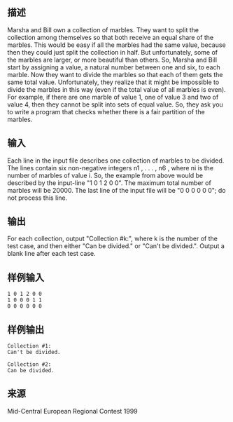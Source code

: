 ## 描述


Marsha and Bill own a collection of marbles. They want to split the collection among themselves so that both receive an equal share of the marbles. This would be easy if all the marbles had the same value, because then they could just split the collection in half. But unfortunately, some of the marbles are larger, or more beautiful than others. So, Marsha and Bill start by assigning a value, a natural number between one and six, to each marble. Now they want to divide the marbles so that each of them gets the same total value. Unfortunately, they realize that it might be impossible to divide the marbles in this way (even if the total value of all marbles is even). For example, if there are one marble of value 1, one of value 3 and two of value 4, then they cannot be split into sets of equal value. So, they ask you to write a program that checks whether there is a fair partition of the marbles. 

## 输入


Each line in the input file describes one collection of marbles to be divided. The lines contain six non-negative integers n1 , . . . , n6 , where ni is the number of marbles of value i. So, the example from above would be described by the input-line "1 0 1 2 0 0". The maximum total number of marbles will be 20000. The last line of the input file will be "0 0 0 0 0 0"; do not process this line. 

## 输出


For each collection, output "Collection #k:", where k is the number of the test case, and then either "Can be divided." or "Can't be divided.". Output a blank line after each test case. 

## 样例输入


```
1 0 1 2 0 0 
1 0 0 0 1 1 
0 0 0 0 0 0 
```


## 样例输出


```
Collection #1:
Can't be divided.

Collection #2:
Can be divided.
```


## 来源


Mid-Central European Regional Contest 1999

